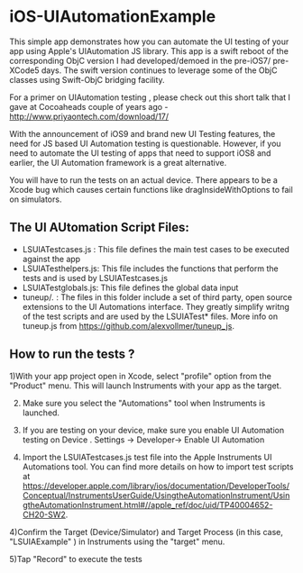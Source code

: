 # iOS-UIAutomationExample
This simple app demonstrates how you can automate the UI testing of your app using Apple's UIAutomation JS library.
This app is a swift reboot of the corresponding ObjC version I had developed/demoed in the pre-iOS7/ pre-XCode5 days.
The swift version continues to leverage some of the ObjC classes using Swift-ObjC bridging facility.

For a primer on UIAutomation testing , please check out this short talk that I gave at Cocoaheads couple of years ago -http://www.priyaontech.com/download/17/

With the announcement of iOS9 and brand new UI Testing features, the need for JS based UI Automation testing is questionable.
However, if you need to automate the UI testing of  apps that need to support iOS8 and earlier, the UI Automation framework 
is a great alternative. 

You will have to run the tests on an actual device. There appears to be a Xcode bug which causes certain functions like
dragInsideWithOptions to fail on simulators.


The UI AUtomation Script Files:
--------------------------------
- LSUIATestcases.js : This file defines the main test cases to be executed against the app
- LSUIATesthelpers.js: This file includes the functions that perform the tests and is used by LSUIATestcases.js
- LSUIATestglobals.js: This file defines the global data input
- tuneup/*.* : The files in this folder include a set of third party, open source extensions to the UI Automations interface. They greatly simplify writng of the test scripts and are used by the LSUIATest* files. More info on tuneup.js from https://github.com/alexvollmer/tuneup_js.



How to run the tests ?
---------------------------
1)With your app project open in Xcode, select "profile" option from the "Product" menu. This will launch Instruments with your app as the target.

2) Make sure you select the "Automations" tool when Instruments is launched.

3) If you are testing on your device, make sure you enable UI Automation testing on Device . Settings -> Developer-> Enable UI Automation

4) Import the LSUIATestcases.js test file into the Apple Instruments UI Automations tool. You can find more details on how to import test scripts at https://developer.apple.com/library/ios/documentation/DeveloperTools/Conceptual/InstrumentsUserGuide/UsingtheAutomationInstrument/UsingtheAutomationInstrument.html#//apple_ref/doc/uid/TP40004652-CH20-SW2.

4)Confirm the Target (Device/Simulator) and Target Process (in this case, "LSUIAExample" ) in Instruments using the "target" menu.

5)Tap "Record" to execute the tests
